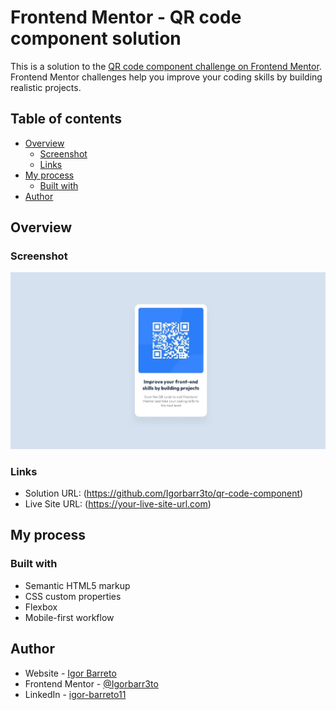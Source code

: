 # Frontend Mentor - QR code component solution

This is a solution to the [QR code component challenge on Frontend Mentor](https://www.frontendmentor.io/challenges/qr-code-component-iux_sIO_H). Frontend Mentor challenges help you improve your coding skills by building realistic projects. 

## Table of contents

- [Overview](#overview)
  - [Screenshot](#screenshot)
  - [Links](#links)
- [My process](#my-process)
  - [Built with](#built-with)
- [Author](#author)

## Overview

### Screenshot

![](./preview.jpg)

### Links

- Solution URL: (https://github.com/Igorbarr3to/qr-code-component)
- Live Site URL: (https://your-live-site-url.com)

## My process

### Built with

- Semantic HTML5 markup
- CSS custom properties
- Flexbox
- Mobile-first workflow

## Author

- Website - [Igor Barreto](https://igorbarr3to-portfolio.vercel.app/)
- Frontend Mentor - [@Igorbarr3to](https://www.frontendmentor.io/profile/Igorbarr3to)
- LinkedIn - [igor-barreto11](www.linkedin.com/in/igor-barreto11)


